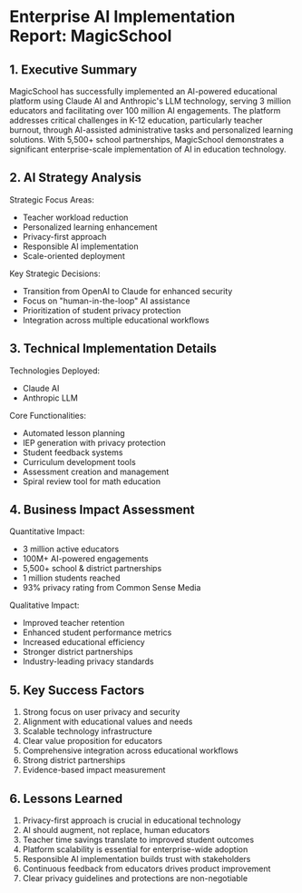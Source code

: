 # Enterprise AI Implementation Report: MagicSchool

## 1. Executive Summary
MagicSchool has successfully implemented an AI-powered educational platform using Claude AI and Anthropic's LLM technology, serving 3 million educators and facilitating over 100 million AI engagements. The platform addresses critical challenges in K-12 education, particularly teacher burnout, through AI-assisted administrative tasks and personalized learning solutions. With 5,500+ school partnerships, MagicSchool demonstrates a significant enterprise-scale implementation of AI in education technology.

## 2. AI Strategy Analysis
Strategic Focus Areas:
- Teacher workload reduction
- Personalized learning enhancement
- Privacy-first approach
- Responsible AI implementation
- Scale-oriented deployment

Key Strategic Decisions:
- Transition from OpenAI to Claude for enhanced security
- Focus on "human-in-the-loop" AI assistance
- Prioritization of student privacy protection
- Integration across multiple educational workflows

## 3. Technical Implementation Details
Technologies Deployed:
- Claude AI
- Anthropic LLM

Core Functionalities:
- Automated lesson planning
- IEP generation with privacy protection
- Student feedback systems
- Curriculum development tools
- Assessment creation and management
- Spiral review tool for math education

## 4. Business Impact Assessment
Quantitative Impact:
- 3 million active educators
- 100M+ AI-powered engagements
- 5,500+ school & district partnerships
- 1 million students reached
- 93% privacy rating from Common Sense Media

Qualitative Impact:
- Improved teacher retention
- Enhanced student performance metrics
- Increased educational efficiency
- Stronger district partnerships
- Industry-leading privacy standards

## 5. Key Success Factors
1. Strong focus on user privacy and security
2. Alignment with educational values and needs
3. Scalable technology infrastructure
4. Clear value proposition for educators
5. Comprehensive integration across educational workflows
6. Strong district partnerships
7. Evidence-based impact measurement

## 6. Lessons Learned
1. Privacy-first approach is crucial in educational technology
2. AI should augment, not replace, human educators
3. Teacher time savings translate to improved student outcomes
4. Platform scalability is essential for enterprise-wide adoption
5. Responsible AI implementation builds trust with stakeholders
6. Continuous feedback from educators drives product improvement
7. Clear privacy guidelines and protections are non-negotiable